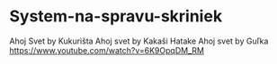 # System-na-spravu-skriniek
Ahoj Svet by Kukurišta
Ahoj svet by Kakaši Hatake
Ahoj svet by Guľka
https://www.youtube.com/watch?v=6K9OpqDM_RM


